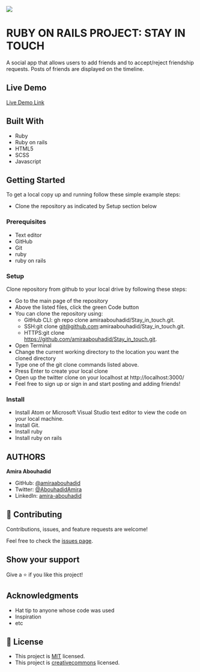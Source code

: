 ![](https://img.shields.io/badge/Microverse-blueviolet)

# RUBY ON RAILS PROJECT: STAY IN TOUCH

A social app that allows users to add friends and to accept/reject friendship requests. Posts of friends are displayed on the timeline.   

## Live Demo

[Live Demo Link](https://arcane-brook-55472.herokuapp.com/users/sign_in)

## Built With
- Ruby
- Ruby on rails
- HTML5
- SCSS
- Javascript

## Getting Started
To get a local copy up and running follow these simple example steps:
- Clone the repository as indicated by Setup section below

### Prerequisites
- Text editor
- GitHub
- Git
- ruby
- ruby on rails

### Setup
Clone repository from github to your local drive by following these steps:
- Go to the main page of the repository
- Above the listed files, click the green Code button
- You can clone the repository using:
  - GitHub CLI: gh repo clone amiraabouhadid/Stay_in_touch.git.
  - SSH:git clone git@github.com:amiraabouhadid/Stay_in_touch.git.
  - HTTPS:git clone https://github.com/amiraabouhadid/Stay_in_touch.git.
- Open Terminal
- Change the current working directory to the location you want the cloned directory
- Type one of the git clone commands listed above.
- Press Enter to create your local clone
- Open up the twitter clone on your localhost at http://localhost:3000/
- Feel free to sign up or sign in and start posting and adding friends!

### Install
- Install Atom or Microsoft Visual Studio text editor to view the code on your local machine.
- Install Git.
- Install ruby
- Install ruby on rails

## AUTHORS

**Amira Abouhadid**

- GitHub: [@amiraabouhadid](https://github.com/amiraabouhadid)
- Twitter: [@AbouhadidAmira](https://twitter.com/AbouhadidAmira)
- LinkedIn: [amira-abouhadid](https://www.linkedin.com/in/amira-abouhadid/)



## 🤝 Contributing

Contributions, issues, and feature requests are welcome!

Feel free to check the [issues page](https://github.com/amiraabouhadid/Stay_in_touch/issues).

## Show your support

Give a ⭐️ if you like this project!

## Acknowledgments

- Hat tip to anyone whose code was used
- Inspiration
- etc

## 📝 License

- This project is [MIT](https://opensource.org/licenses/MIT) licensed.
- This project is [creativecommons](https://creativecommons.org/licenses/by-nc/4.0/) licensed.
